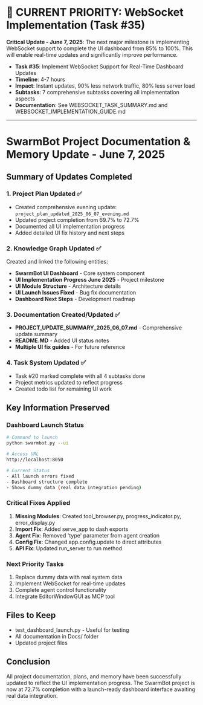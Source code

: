 # 🎯 CURRENT PRIORITY: WebSocket Implementation (Task #35)

**Critical Update - June 7, 2025**: The next major milestone is implementing WebSocket support to complete the UI dashboard from 85% to 100%. This will enable real-time updates and significantly improve performance.

- **Task #35**: Implement WebSocket Support for Real-Time Dashboard Updates
- **Timeline**: 4-7 hours
- **Impact**: Instant updates, 90% less network traffic, 80% less server load
- **Subtasks**: 7 comprehensive subtasks covering all implementation aspects
- **Documentation**: See WEBSOCKET_TASK_SUMMARY.md and WEBSOCKET_IMPLEMENTATION_GUIDE.md

---

# SwarmBot Project Documentation & Memory Update - June 7, 2025

## Summary of Updates Completed

### 1. Project Plan Updated ✅
- Created comprehensive evening update: `project_plan_updated_2025_06_07_evening.md`
- Updated project completion from 69.7% to 72.7%
- Documented all UI implementation progress
- Added detailed UI fix history and next steps

### 2. Knowledge Graph Updated ✅
Created and linked the following entities:
- **SwarmBot UI Dashboard** - Core system component
- **UI Implementation Progress June 2025** - Project milestone
- **UI Module Structure** - Architecture details
- **UI Launch Issues Fixed** - Bug fix documentation
- **Dashboard Next Steps** - Development roadmap

### 3. Documentation Created/Updated ✅
- **PROJECT_UPDATE_SUMMARY_2025_06_07.md** - Comprehensive update summary
- **README.MD** - Added UI status notes
- **Multiple UI fix guides** - For future reference

### 4. Task System Updated ✅
- Task #20 marked complete with all 4 subtasks done
- Project metrics updated to reflect progress
- Created todo list for remaining UI work

## Key Information Preserved

### Dashboard Launch Status
```bash
# Command to launch
python swarmbot.py --ui

# Access URL
http://localhost:8050

# Current Status
- All launch errors fixed
- Dashboard structure complete
- Shows dummy data (real data integration pending)
```

### Critical Fixes Applied
1. **Missing Modules**: Created tool_browser.py, progress_indicator.py, error_display.py
2. **Import Fix**: Added serve_app to dash exports
3. **Agent Fix**: Removed 'type' parameter from agent creation
4. **Config Fix**: Changed app.config.update to direct attributes
5. **API Fix**: Updated run_server to run method

### Next Priority Tasks
1. Replace dummy data with real system data
2. Implement WebSocket for real-time updates
3. Complete agent control functionality
4. Integrate EditorWindowGUI as MCP tool

## Files to Keep
- test_dashboard_launch.py - Useful for testing
- All documentation in Docs/ folder
- Updated project files

## Conclusion
All project documentation, plans, and memory have been successfully updated to reflect the UI implementation progress. The SwarmBot project is now at 72.7% completion with a launch-ready dashboard interface awaiting real data integration.
